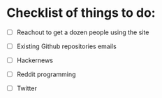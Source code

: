 Checklist of things to do:
============================
- [ ] Reachout to get a dozen people using the site 
- [ ] Existing Github repositories emails
- [ ] Hackernews
- [ ] Reddit programming
- [ ] Twitter

